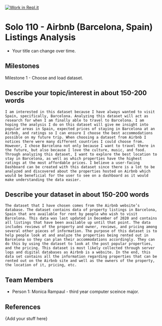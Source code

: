 [![Work in Repl.it](https://classroom.github.com/assets/work-in-replit-14baed9a392b3a25080506f3b7b6d57f295ec2978f6f33ec97e36a161684cbe9.svg)](https://classroom.github.com/online_ide?assignment_repo_id=360679&assignment_repo_type=GroupAssignmentRepo)
# Solo 110 - Airbnb (Barcelona, Spain) Listings Analysis

- Your title can change over time.

## Milestones

Milestone 1 - Choose and load dataset.

## Describe your topic/interest in about 150-200 words

 	I am interested in this dataset because I have always wanted to visit Spain, specifically, Barcelona. Analyzing this dataset will act as research for when I am finally able to travel to Barcelona. I am hoping the analysis I do on this dataset will give me insight into popular areas in Spain, expected prices of staying in Barcelona at an Airbnb, and ratings so I can ensure I choose the best accommodations possible on my future trip. When choosing a dataset from Airbnb I notices there were many different countries I could choose from. However, I chose Barcelona not only because I want to travel there in the future, but also because I love the culture, music, and food. Through analyzing this dataset, I want to explore the best location to stay in Barcelona, as well as which properties have the highest ratings at the most affordable prices. I believe a user-facing Dashboard can be created with this dataset since there is a lot to be analyzed and discovered about the properties hosted on Airbnb which would be beneficial for the user to see on a dashboard as it would make understanding the data easier.

## Describe your dataset in about 150-200 words

	The dataset that I have chosen comes from the Airbnb website’s database. The dataset contains data of property listings in Barcelona, Spain that are available for rent by people who wish to visit Barcelona. This data was last updated in December of 2020 and contains all listings that have been available up until that point. The data includes reviews of the property and owner, reviews, and pricing among several other pieces of information. The purpose of this dataset is to help people look at and analyze the properties being rented out in Barcelona so they can plan their accommodations accordingly. They can do this by using the dataset to look at the post popular properties, and the pricing. This dataset is most likely collected through server logs and digital databases as Airbnb is a website. In the end, this data set contains all the information regarding properties that can be rented out on the Airbnb site and well as the owners of the property, the location of it, pricing, etc. 

## Team Members

- Person 1: Monica Rampaul - third year computer sceince major.

## References

{Add your stuff here}
